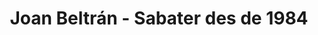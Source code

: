 ---
title: "Joan Beltrán - Sabater des de 1984"
url: /barcelona/joan-beltran-sabater-des-de-1984/
shop: Basteln
---